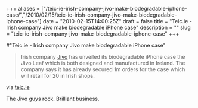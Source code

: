 +++
aliases = ["/teic-ie-irish-company-jivo-make-biodegradable-iphone-case/","/2010/02/15/teic-ie-irish-company-jivo-make-biodegradable-iphone-case"]
date = "2010-02-15T14:00:25Z"
draft = false
title = "Teic.ie - Irish company Jivo make biodegradable iPhone case"
description = ""
slug = "teic-ie-irish-company-jivo-make-biodegradable-iphone-case"
+++

#"Teic.ie - Irish company Jivo make biodegradable iPhone case"


 <div class="posterous_bookmarklet_entry">
 <blockquote class="posterous_long_quote">Irish company <a href="http://www.jivotechnology.com/" target="_blank">Jivo</a> has unveiled its biodegradable iPhone case the Jivo Leaf which is both designed and manufactured in Ireland. The company says it has already secured 1m orders for the case which will retail for 20 in Irish shops.</blockquote>

<div class="posterous_quote_citation">via <a href="http://www.teic.ie/2010/02/irish-company-make-biodegradable-iphone-case/">teic.ie</a></div>
 <p>The Jivo guys rock. Brilliant business.</p></div>
 